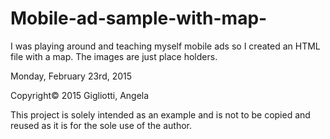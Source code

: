 # Mobile-ad-sample-with-map-
I was playing around and teaching myself mobile ads so I created an HTML file with a map. The images are just place holders. 

Monday, February 23rd, 2015

Copyright© 2015 Gigliotti, Angela 

This project is solely intended as an example and is not to be copied and reused as it is for the sole use of the author.

